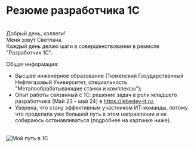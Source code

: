 # Резюме разработчика 1С
<br>
Добрый день, коллеги!
<br>
Меня зовут Светлана.
<br>
Каждый день делаю шаги в совершенствовании в ремесле "Разработчик 1С".
<br>

Общая информация:
- Высшее инженерное образование (Тюменский Государственный Нефтегазовый Университет, специальность "Металообрабатывающие станки и комплексы");
- Опыт работы связанный с 1С: решение задач в роли младшего разработчика (Май 23 - май 24) в https://lebedev-it.ru;
- Уверена, что стану эффективным участником ИТ-команды, потому что проделала уже большой путь в этом направлении и не собираюсь останавливаться (подробнее на картинке ниже).

<br>
<image src="/images/My1CWay_20240522.png" alt="Мой путь в 1С">
